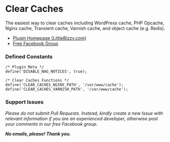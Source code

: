 # Clear Caches

The easiest way to clear caches including WordPress cache, PHP Opcache, Nginx cache, Transient cache, Varnish cache, and object cache (e.g. Redis).

* [Plugin Homepage (LittleBizzy.com)](https://www.littlebizzy.com/plugins/clear-caches)
* [Free Facebook Group](https://www.facebook.com/groups/littlebizzy/)

### Defined Constants

    /* Plugin Meta */
    define('DISABLE_NAG_NOTICES', true);
    
    /* Clear Caches Functions */
    define('CLEAR_CACHES_NGINX_PATH', '/var/www/cache');
    define('CLEAR_CACHES_VARNISH_PATH', '/var/www/cache');

### Support Issues

*Please do not submit Pull Requests. Instead, kindly create a new Issue with relevant information if you are an experienced developer, otherwise post your comments in our free Facebook group.*

***No emails, please! Thank you.***
